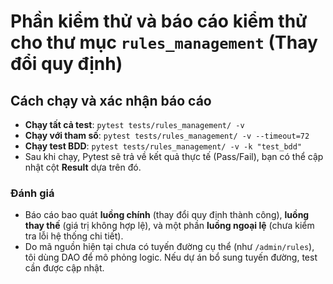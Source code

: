 # Phần kiểm thử và báo cáo kiểm thử cho thư mục `rules_management` (Thay đổi quy định)

## Cách chạy và xác nhận báo cáo

- **Chạy tất cả test**: `pytest tests/rules_management/ -v`
- **Chạy với tham số**: `pytest tests/rules_management/ -v --timeout=72`
- **Chạy test BDD**: `pytest tests/rules_management/ -v -k "test_bdd"`
- Sau khi chạy, Pytest sẽ trả về kết quả thực tế (Pass/Fail), bạn có thể cập nhật cột **Result** dựa trên đó.

### Đánh giá

- Báo cáo bao quát **luồng chính** (thay đổi quy định thành công), **luồng thay thế** (giá trị không hợp lệ), và một phần **luồng ngoại lệ** (chưa kiểm tra lỗi hệ thống chi tiết).
- Do mã nguồn hiện tại chưa có tuyến đường cụ thể (như `/admin/rules`), tôi dùng DAO để mô phỏng logic. Nếu dự án bổ sung tuyến đường, test cần được cập nhật.
